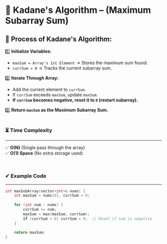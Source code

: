 # **📌 Kadane's Algorithm  – (Maximum Subarray Sum)**  

## **🔹 Process of Kadane's Algorithm:**  
1️⃣ **Initialize Variables:**  
   - `maxSum = Array's 1st Element` → Stores the maximum sum found.  
   - `currSum = 0` → Tracks the current subarray sum.  

2️⃣ **Iterate Through Array:**  
   - Add the current element to `currSum`.  
   - If `currSum` exceeds `maxSum`, update `maxSum`.  
   - **If `currSum` becomes negative, reset it to `0` (restart subarray).**  

3️⃣ **Return `maxSum` as the Maximum Subarray Sum.**  
<br>

### **⏳ Time Complexity**  
---
✅ **O(N)** (Single pass through the array)  
✅ **O(1) Space** (No extra storage used)  

<br>

### **✔ Example Code**
---
```cpp
int maxSubArray(vector<int>& nums) {
    int maxSum = nums[0], currSum = 0;
    
    for (int num : nums) {
        currSum += num;
        maxSum = max(maxSum, currSum);
        if (currSum < 0) currSum = 0;  // Reset if sum is negative
    }
    
    return maxSum;
}
```

